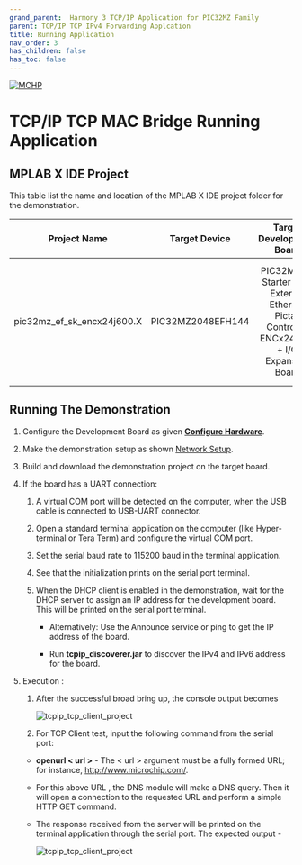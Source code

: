 ```yaml
---
grand_parent:  Harmony 3 TCP/IP Application for PIC32MZ Family
parent: TCP/IP TCP IPv4 Forwarding Applcation
title: Running Application
nav_order: 3
has_children: false
has_toc: false
---
```

[![MCHP](https://www.microchip.com/ResourcePackages/Microchip/assets/dist/images/logo.png)](https://www.microchip.com)

# TCP/IP TCP MAC Bridge Running Application

## MPLAB X IDE Project
This table list the name and location of the MPLAB X IDE project folder for the demonstration.

|Project Name|  Target Device|  Target Development Board | Description  |
|:-------------:|:---------:|:---------:|:---------:|
|pic32mz_ef_sk_encx24j600.X | PIC32MZ2048EFH144 | PIC32MZ EF Starter Kit + External Ethernet Pictail Controller  ENCx24j600 + I/O Expansion Board  | Demonstrates the TCP/IP TCP MAC Bridge on development board with PIC32MZ2048EFH144 device and external Ethernet controller ENCx24j600. This is a bare-metal (non-RTOS) implementation  |


## Running The Demonstration

1. Configure the Development Board as given  **[Configure Hardware](readme_hardware_configuration.md)**.

2. Make the demonstration setup as shown [Network Setup](../../readme.md).

3. Build and download the demonstration project on the target board.

4. If the board has a UART connection:

    1. A virtual COM port will be detected on the computer, when the USB cable is connected to USB-UART connector.

    2. Open a standard terminal application on the computer (like Hyper-terminal or Tera Term) and configure the virtual COM port.

    3. Set the serial baud rate to 115200 baud in the terminal application.

    4. See that the initialization prints on the serial port terminal.

    5. When the DHCP client is enabled in the demonstration, wait for the DHCP server to assign an IP address for the development board. This will be printed on the serial port terminal.

		* Alternatively: Use the Announce service or ping to get the IP address of the board.

        * Run **tcpip_discoverer.jar** to discover the IPv4 and IPv6 address for the board.

5. Execution :

    1. After the successful broad bring up, the console output becomes

        ![tcpip_tcp_client_project](images/dhcp_5.png)

    2. For TCP Client test, input the following command from the serial port:

    * **openurl < url >** - The < url > argument must be a fully formed URL; for instance, http://www.microchip.com/.

    * For this above URL , the DNS module will make a DNS query. Then it     will open a connection to the requested URL and perform a simple HTTP GET command.

    * The response received from the server will be printed on the terminal application through the serial port. The expected output -

        ![tcpip_tcp_client_project](images/http_put_6.png)
